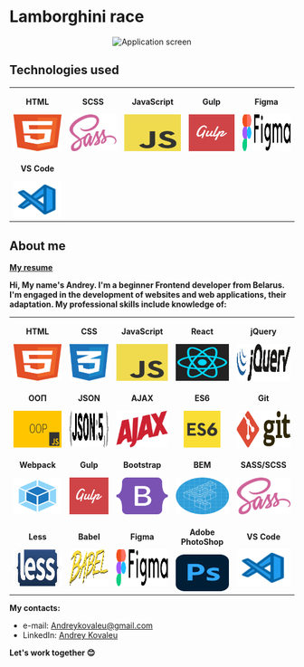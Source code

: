 # Lamborghini race

<p align="center">
  <img src="informationFiles/landing_page_screen.png" alt="Application screen"/>
</p>

## Technologies used

<table>
  <tr>
    <td align="center" valign="middle">
			<p align="center"><b>HTML</b></p>
			<img src="informationFiles/img/html.svg" height="65" width="120"/>
    </td>
    <td align="center" valign="middle">
			<p align="center"><b>SCSS</b></p>
			<img src="informationFiles/img/sass.svg" height="65" width="120"/>
    </td>
    <td align="center" valign="middle">
			<p align="center"><b>JavaScript</b></p>
			<img src="informationFiles/img/javascript.svg" height="65" width="120"/>
    </td>
    <td align="center" valign="middle">
			<p align="center"><b>Gulp</b></p>
			<img src="informationFiles/img/gulp.svg" height="65" width="120"/>
    </td>
    <td align="center" valign="middle">
			<p align="center"><b>Figma</b></p>
			<img src="informationFiles/img/figma.svg" height="65" width="120"/>
    </td>
	</tr>
  <tr>
    <td align="center" valign="middle">
			<p align="center"><b>VS Code</b></p>
			<img src="informationFiles/img/vs-code.svg" height="65" width="120"/>
    </td>
	</tr>
</table>

## About me

__[My resume](https://drive.google.com/file/d/1CHg2_egSXBX_sktrD0TLtaI4Zti84G1k/view?usp=sharing)__

__Hi, My name's Andrey. I'm a beginner Frontend developer from Belarus. I'm engaged in the development of websites and web applications, their adaptation. My professional skills include knowledge of:__

<table>
  <tr>
    <td align="center" valign="middle">
			<p align="center"><b>HTML</b></p>
			<img src="informationFiles/img/html.svg" height="65" width="120"/>
    </td>
    <td align="center" valign="middle">
			<p align="center"><b>CSS</b></p>
			<img src="informationFiles/img/css.svg" height="65" width="120"/>
    </td>
    <td align="center" valign="middle">
			<p align="center"><b>JavaScript</b></p>
			<img src="informationFiles/img/javascript.svg" height="65" width="120"/>
    </td>
    <td align="center" valign="middle">
			<p align="center"><b>React</b></p>
			<img src="informationFiles/img/react.svg" height="65" width="120"/>
    </td>
    <td align="center" valign="middle">
			<p align="center"><b>jQuery</b></p>
			<img src="informationFiles/img/jquery.svg" height="65" width="120"/>
    </td>
	</tr>
  <tr>
    <td align="center" valign="middle">
			<p align="center"><b>ООП</b></p>
			<img src="informationFiles/img/oop.png" height="65" width="120"/>
    </td>
    <td align="center" valign="middle">
			<p align="center"><b>JSON</b></p>
			<img src="informationFiles/img/json.svg" height="65" width="120"/>
    </td>
    <td align="center" valign="middle">
			<p align="center"><b>AJAX</b></p>
			<img src="informationFiles/img/ajax.svg" height="65" width="120"/>
    </td>
    <td align="center" valign="middle">
			<p align="center"><b>ES6</b></p>
			<img src="informationFiles/img/es6.jpg" height="65" width="65"/>
    </td>
    <td align="center" valign="middle">
			<p align="center"><b>Git</b></p>
			<img src="informationFiles/img/git.svg" height="65" width="120"/>
    </td>
	</tr>
  <tr>
    <td align="center" valign="middle">
			<p align="center"><b>Webpack</b></p>
			<img src="informationFiles/img/webpack.svg" height="65" width="120"/>
    </td>
    <td align="center" valign="middle">
			<p align="center"><b>Gulp</b></p>
			<img src="informationFiles/img/gulp.svg" height="65" width="120"/>
    </td>
    <td align="center" valign="middle">
			<p align="center"><b>Bootstrap</b></p>
			<img src="informationFiles/img/bootstrap.svg" height="65" width="120"/>
    </td>
    <td align="center" valign="middle">
			<p align="center"><b>BEM</b></p>
			<img src="informationFiles/img/bem.svg" height="65" width="120"/>
    </td>
    <td align="center" valign="middle">
			<p align="center"><b>SASS/SCSS</b></p>
			<img src="informationFiles/img/sass.svg" height="65" width="120"/>
    </td>
	</tr>
  <tr>
    <td align="center" valign="middle">
			<p align="center"><b>Less</b></p>
			<img src="informationFiles/img/less.svg" height="65" width="120"/>
    </td>
    <td align="center" valign="middle">
			<p align="center"><b>Babel</b></p>
			<img src="informationFiles/img/babel.svg" height="65" width="120"/>
    </td>
    <td align="center" valign="middle">
			<p align="center"><b>Figma</b></p>
			<img src="informationFiles/img/figma.svg" height="65" width="120"/>
    </td>
    <td align="center" valign="middle">
			<p align="center"><b>Adobe PhotoShop</b></p>
			<img src="informationFiles/img/adobe-photoshop.svg" height="65" width="120"/>
    </td>
    <td align="center" valign="middle">
			<p align="center"><b>VS Code</b></p>
			<img src="informationFiles/img/vs-code.svg" height="65" width="120"/>
    </td>
	</tr>
</table>

 __My contacts:__ 
 - e-mail: Andreykovaleu@gmail.com
 - LinkedIn: [Andrey Kovaleu](https://www.linkedin.com/in/andrey-kovaleu)
 
 __Let's work together 😊__